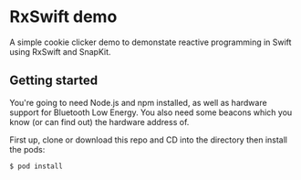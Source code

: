 # RxSwift demo 

A simple cookie clicker demo to demonstate reactive programming in Swift using RxSwift and SnapKit. 

## Getting started

You're going to need Node.js and npm installed, as well as hardware support for Bluetooth Low Energy. You also need some beacons which you know (or can find out) the hardware address of.

First up, clone or download this repo and CD into the directory then install the pods:

```bash
$ pod install
```
